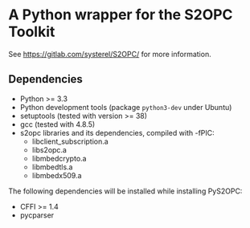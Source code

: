 # A Python wrapper for the S2OPC Toolkit

See https://gitlab.com/systerel/S2OPC/ for more information.


## Dependencies

- Python >= 3.3
- Python development tools (package `python3-dev` under Ubuntu)
- setuptools (tested with version >= 38)
- gcc (tested with 4.8.5)
- s2opc libraries and its dependencies, compiled with -fPIC:
  - libclient_subscription.a
  - libs2opc.a
  - libmbedcrypto.a
  - libmbedtls.a
  - libmbedx509.a

The following dependencies will be installed while installing PyS2OPC:
- CFFI >= 1.4
- pycparser


